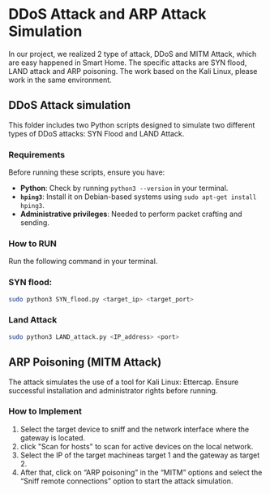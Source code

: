 # DDoS Attack and ARP Attack Simulation

In our project, we realized 2 type of attack, DDoS and MITM Attack, which are easy happened in Smart Home. The specific attacks are SYN flood, LAND attack and ARP poisoning. The work based on the Kali Linux, please work in the same environment.

## DDoS Attack simulation
This folder includes two Python scripts designed to simulate two different types of DDoS attacks: SYN Flood and LAND Attack.
### Requirements
Before running these scripts, ensure you have:
- **Python**: Check by running `python3 --version` in your terminal.
- **`hping3`**: Install it on Debian-based systems using `sudo apt-get install hping3`.
- **Administrative privileges**: Needed to perform packet crafting and sending.

### How to RUN

Run the following command in your terminal.

### SYN flood:
```sh
sudo python3 SYN_flood.py <target_ip> <target_port>
```
### Land Attack
```sh
sudo python3 LAND_attack.py <IP_address> <port>
```

## ARP Poisoning (MITM Attack)
The attack simulates the use of a tool for Kali Linux: Ettercap. Ensure successful installation and administrator rights before running.

### How to Implement

1. Select the target device to sniff and the network interface where the gateway is located. 
2. click "Scan for hosts" to scan for active devices on the local network. 
3. Select the IP of the target machineas target 1 and the gateway as target 2. 
4. After that, click on “ARP poisoning” in the “MITM” options and select the “Sniff remote connections” option to start the attack simulation.  